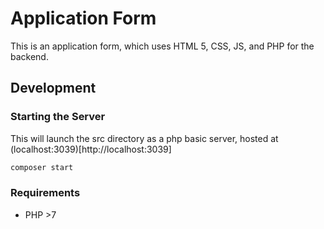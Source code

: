 # Application Form

This is an application form, which uses HTML 5, CSS, JS, and PHP for the backend.

## Development

### Starting the Server

This will launch the src directory as a php basic server, hosted at (localhost:3039)[http://localhost:3039]

``` sh
composer start
```

### Requirements

- PHP >7

